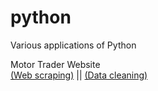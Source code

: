 # python
Various applications of Python

Motor Trader Website  
[(Web scraping)](https://github.com/afiffitri-amin/python/blob/master/scrape/motor-trader/01%20scraping.ipynb)
|| [(Data cleaning)](https://github.com/afiffitri-amin/python/blob/master/scrape/motor-trader/02%20cleaning.ipynb)
